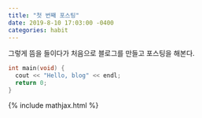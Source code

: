 ```yaml
---
title: "첫 번째 포스팅"
date: 2019-8-10 17:03:00 -0400
categories: habit
---
```

그렇게 뜸을 들이다가 처음으로 블로그를 만들고 포스팅을 해본다.

```cpp
int main(void) {
  cout << "Hello, blog" << endl;
  return 0;
}
```

{% include mathjax.html %}
